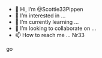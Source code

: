 - 👋 Hi, I’m @Scottie33Pippen
- 👀 I’m interested in ...
- 🌱 I’m currently learning ...
- 💞️ I’m looking to collaborate on ...
- 📫 How to reach me ...
Nr33
<!---
Scottie33Pippen/Scottie33Pippen is a ✨ special ✨ repository because its `README.md` (this file) appears on your GitHub profile.
You can click the Preview link to take a look at your changes.
--->
go
